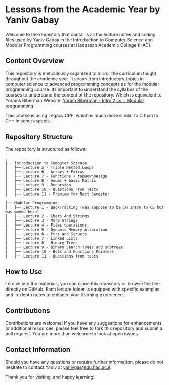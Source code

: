 # Lessons from the Academic Year by Yaniv Gabay

Welcome to the repository that contains all the lecture notes and coding files used by Yaniv Gabay in the Introduction to Computer Science and Modular Programming courses at Hadassah Academic College (HAC).

## Content Overview

This repository is meticulously organized to mirror the curriculum taught throughout the academic year. It spans from introductory topics in computer science to advanced programming concepts as for the modular programming course.
Its important to understand the syllabus of the courses to understand the content of the repository.
Which is equivalent to Yorams Biberman Website: [Yoram Biberman - Intro 2 cs + Modular programming](https://sites.google.com/view/yoramb-intro2cs/home)

This course is using Legacy CPP, which is much more similar to C than to C++ in some aspects.


## Repository Structure

The repository is structured as follows:

```plaintext
.
├── Introduction to Computer Science
│   ├── Lecture 5 - Triple Nested Loops
│   ├── Lecture 6 - Arrays + Extras
│   ├── Lecture 7 - Functions + topDownDesign
│   ├── Lecture 8 - enums + basic Matrix
│   ├── Lecture 9 - Recursion
│   ├── Lecture 10 - Questions From Tests
│   ├── Lecture 11 - Preview for Next Semester

├── Modular Programming
│   ├── Lecture 1 - BackTracking (was suppose to be in Intro to CS but was moved here)
│   ├── Lecture 2 - Chars And Strings
|   ├── Lecture 3 - More Strings
|   ├── Lecture 4 - Files operations
|   ├── Lecture 5 - Dynamic Memory Allocation
|   ├── Lecture 6 - Ptrs and Structs
|   ├── Lecture 7 - Linked Lists
|   ├── Lecture 8 - Binary Trees
|   ├── Lecture 9 - Binary Search Trees and subtrees
|   ├── Lecture 10 - Bsts and Functions Pointers
|   ├── Lecture 11 - Questions from tests
```


## How to Use

To dive into the materials, you can clone this repository or browse the files directly on GitHub. Each lecture folder is equipped with specific examples and in-depth notes to enhance your learning experience.

## Contributions

Contributions are welcome! If you have any suggestions for enhancements or additional resources, please feel free to fork this repository and submit a pull request.
You are more than welcome to look at open issues.

## Contact Information

Should you have any questions or require further information, please do not hesitate to contact Yaniv at yanivga@edu.hac.ac.il.

Thank you for visiting, and happy learning!
